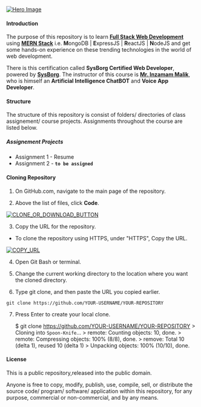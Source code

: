 [![Hero Image](https://miro.medium.com/max/1400/1*FVtCyRdJ6KOr4YswTtwMeA.jpeg "Hero Image")](# "Hero Image")

#### Introduction

The purpose of this repository is to learn [**Full Stack Web Development**](https://www.geeksforgeeks.org/what-is-full-stack-development/ "**Full Stack Web Development**") using [**MERN Stack**](https://www.mongodb.com/mern-stack "**MERN Stack**") i.e. **M**ongoDB | **E**xpressJS | **R**eactJS | **N**odeJS and get some hands-on experience on these trending technologies in the world of web development.

There is this certification called **SysBorg Certified Web Developer**, powered by [**SysBorg**](https://sysborg.com/ "**SysBorg**"). The instructor of this course is [**Mr. Inzamam Malik**](https://www.upwork.com/freelancers/~014998370bf4b28c01/ "**Mr. Inzamam Malik**"), who is himself an **Artificial Intelligence ChatBOT** and **Voice App Developer**.

#### Structure

The structure of this repository is consist of folders/ directories of class assignement/ course projects. Assignments throughout the course are listed below.

##### Assignement Projects

- Assignment 1 - Resume
- Assignment 2 - **`to be assigned`**

#### Cloning Repository

1. On GitHub.com, navigate to the main page of the repository.

2. Above the list of files, click **Code**.

[![CLONE_OR_DOWNLOAD_BUTTON](https://docs.github.com/assets/cb-20363/images/help/repository/code-button.png "CLONE_OR_DOWNLOAD_BUTTON")](# "CLONE_OR_DOWNLOAD_BUTTON")

3. Copy the URL for the repository.

- To clone the repository using HTTPS, under "HTTPS", Copy the URL.

[![COPY_URL](https://docs.github.com/assets/cb-33207/images/help/repository/https-url-clone-cli.png "COPY_URL")](# "COPY_URL")

4. Open Git Bash or terminal.

5. Change the current working directory to the location where you want the cloned directory.

6. Type git clone, and then paste the URL you copied earlier.

```git_bash
git clone https://github.com/YOUR-USERNAME/YOUR-REPOSITORY
```

7. Press Enter to create your local clone.

    $ git clone https://github.com/YOUR-USERNAME/YOUR-REPOSITORY
    	> Cloning into `Spoon-Knife`...
    	> remote: Counting objects: 10, done.
    	> remote: Compressing objects: 100% (8/8), done.
    	> remove: Total 10 (delta 1), reused 10 (delta 1)
    	> Unpacking objects: 100% (10/10), done.

#### License

This is a public repository,released into the public domain.

Anyone is free to copy, modify, publish, use, compile, sell, or distribute the source code/ program/ software/ application within this repository, for any purpose, commercial or non-commercial, and by any means.